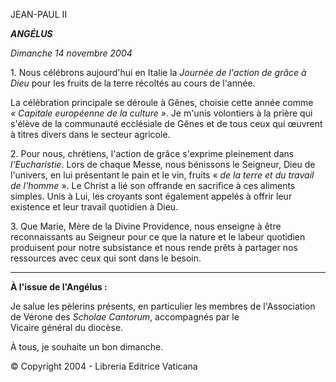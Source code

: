 JEAN-PAUL II

***ANGÉLUS***

*Dimanche 14 novembre 2004*

1. Nous célébrons aujourd'hui en Italie la *Journée de l'action de grâce à Dieu* pour les fruits de la terre récoltés au cours de l'année.

La célébration principale se déroule à Gênes, choisie cette année comme *« *Capitale européenne de la culture* »*. Je m'unis volontiers à la prière qui s'élève de la communauté ecclésiale de Gênes et de tous ceux qui œuvrent à titres divers dans le secteur agricole.

2. Pour nous, chrétiens, l'action de grâce s'exprime pleinement dans *l'Eucharistie*. Lors de chaque Messe, nous bénissons le Seigneur, Dieu de l'univers, en lui présentant le pain et le vin, fruits « *de la terre et du travail de l'homme* ». Le Christ a lié son offrande en sacrifice à ces aliments simples. Unis à Lui, les croyants sont également appelés à offrir leur existence et leur travail quotidien à Dieu.

3. Que Marie, Mère de la Divine Providence, nous enseigne à être reconnaissants au Seigneur pour ce que la nature et le labeur quotidien produisent pour notre subsistance et nous rende prêts à partager nos ressources avec ceux qui sont dans le besoin.

** * **

**À l'issue de l'Angélus :**

Je salue les pèlerins présents, en particulier les membres de l'Association de Vérone des *Scholae Cantorum*, accompagnés par le Vicaire général du diocèse.

À tous, je souhaite un bon dimanche.

© Copyright 2004 - Libreria Editrice Vaticana